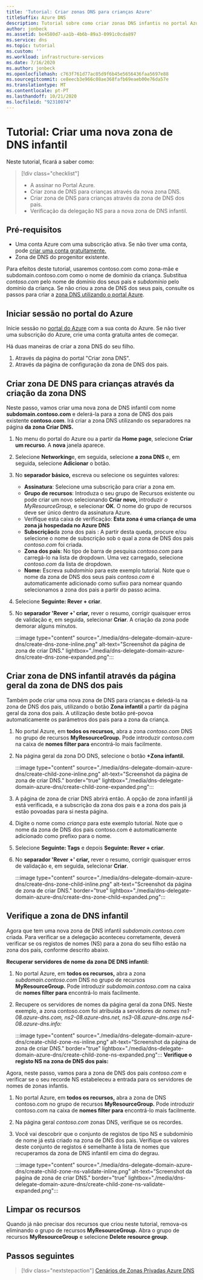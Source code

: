 ```yaml
---
title: 'Tutorial: Criar zonas DNS para crianças Azure'
titleSuffix: Azure DNS
description: Tutorial sobre como criar zonas DNS infantis no portal Azure.
author: jonbeck
ms.assetid: be4580d7-aa1b-4b6b-89a3-0991c0cda897
ms.service: dns
ms.topic: tutorial
ms.custom: ''
ms.workload: infrastructure-services
ms.date: 7/16/2020
ms.author: jonbeck
ms.openlocfilehash: c763f761d77ac05d9f6b45e5656436faa5697e88
ms.sourcegitcommit: ce8eecb3e966c08ae368fafb69eaeb00e76da57e
ms.translationtype: MT
ms.contentlocale: pt-PT
ms.lasthandoff: 10/21/2020
ms.locfileid: "92310074"
---
```

# <a name="tutorial-creating-a-new-child-dns-zone"></a>Tutorial: Criar uma nova zona de DNS infantil

Neste tutorial, ficará a saber como: 

> [!div class="checklist"]
> * A assinar no Portal Azure.
> * Criar zona de DNS para crianças através da nova zona DNS.
> * Criar zona de DNS para crianças através da zona de DNS dos pais.
> * Verificação da delegação NS para a nova zona de DNS infantil.



## <a name="prerequisites"></a>Pré-requisitos

* Uma conta Azure com uma subscrição ativa.  Se não tiver uma conta, pode [criar uma conta gratuitamente.](https://azure.microsoft.com/free/?WT.mc_id=A261C142F)
* Zona de DNS do progenitor existente.  

Para efeitos deste tutorial, usaremos contoso.com como zona-mãe e subdomain.contoso.com como o nome de domínio da criança.  Substitua *contoso.com* pelo nome de domínio dos seus pais e *subdomínio* pelo domínio da criança.  Se não criou a zona de DNS dos seus pais, consulte os passos para criar a [zona DNS utilizando o portal Azure](https://docs.microsoft.com/azure/dns/dns-getstarted-portal#create-a-dns-zone). 


## <a name="sign-in-to-azure-portal"></a>Iniciar sessão no portal do Azure

Inicie sessão no [portal do Azure](https://portal.azure.com/) com a sua conta do Azure.
Se não tiver uma subscrição do Azure, crie uma conta gratuita antes de começar.

Há duas maneiras de criar a zona DNS do seu filho.
1.  Através da página do portal "Criar zona DNS".
1.  Através da página de configuração da zona de DNS dos pais.


## <a name="create-child-dns-zone-via-create-dns-zone"></a>Criar zona DE DNS para crianças através da criação da zona DNS

Neste passo, vamos criar uma nova zona de DNS infantil com nome **subdomain.contoso.com** e delerá-la para a zona de DNS dos pais existente **contoso.com**. Irá criar a zona DNS utilizando os separadores na página **da zona Criar DNS.**
1.  No menu do portal do Azure ou a partir da **Home page**, selecione **Criar um recurso**. A **nova** janela aparece.
1.  Selecione **Networking**e, em seguida, selecione **a zona DNS** e, em seguida, selecione **Adicionar** o botão.

1.  No **separador básico,** escreva ou selecione os seguintes valores:
    * **Assinatura**: Selecione uma subscrição para criar a zona em.
    * **Grupo de recursos**: Introduza o seu grupo de Recursos existente ou pode criar um novo selecionando **Criar novo,** introduzir *o MyResourceGroup,* e selecionar **OK**. O nome do grupo de recursos deve ser único dentro da assinatura Azure.
    * Verifique esta caixa de verificação: **Esta zona é uma criança de uma zona já hospedada no Azure DNS**
    * **Subscrição**da zona dos pais : A partir desta queda, procure e/ou selecione o nome de subscrição sob o qual a zona de DNS dos pais *contoso.com* foi criada.
    * **Zona dos pais**: No tipo de barra de pesquisa *contoso.com* para carregá-lo na lista de dropdown. Uma vez carregado, selecione *contoso.com* da lista de dropdown.
    * **Nome:** Escreva *subdomínio* para este exemplo tutorial. Note que o nome da zona de DNS dos seus pais *contoso.com* é automaticamente adicionado como sufixo para nomear quando selecionamos a zona dos pais a partir do passo acima.

1. Selecione **Seguinte: Rever + criar**.
1. No **separador 'Rever +' criar,** rever o resumo, corrigir quaisquer erros de validação e, em seguida, selecionar **Criar**.
A criação da zona pode demorar alguns minutos.

 
    :::image type="content" source="./media/dns-delegate-domain-azure-dns/create-dns-zone-inline.png" alt-text="Screenshot da página de zona de criar DNS." lightbox="./media/dns-delegate-domain-azure-dns/create-dns-zone-expanded.png":::

## <a name="create-child-dns-zone-via-parent-dns-zone-overview-page"></a>Criar zona de DNS infantil através da página geral da zona de DNS dos pais
Também pode criar uma nova zona de DNS para crianças e deledá-la na zona de DNS dos pais, utilizando o botão **Zona infantil** a partir da página geral da zona dos pais. A utilização deste botão pré-povoa automaticamente os parâmetros dos pais para a zona da criança. 

1.  No portal Azure, em **todos os recursos,** abra a zona *contoso.com* DNS no grupo de recursos **MyResourceGroup.** Pode introduzir *contoso.com* na caixa de **nomes filter para** encontrá-lo mais facilmente.
1.  Na página geral da zona DO DNS, selecione o botão **+Zona infantil.**

      :::image type="content" source="./media/dns-delegate-domain-azure-dns/create-child-zone-inline.png" alt-text="Screenshot da página de zona de criar DNS." border="true" lightbox="./media/dns-delegate-domain-azure-dns/create-child-zone-expanded.png":::

1.  A página de zona de criar DNS abrirá então. A opção de zona infantil já está verificada, e a subscrição da zona dos pais e a zona dos pais já estão povoadas para si nesta página.
1.  Digite o nome como *criança* para este exemplo tutorial. Note que o nome da zona de DNS dos pais contoso.com é automaticamente adicionado como prefixo para o nome.
1.  Selecione **Seguinte: Tags** e depois **Seguinte: Rever + criar**.
1.  No **separador 'Rever +' criar,** rever o resumo, corrigir quaisquer erros de validação e, em seguida, selecionar **Criar**.

    :::image type="content" source="./media/dns-delegate-domain-azure-dns/create-dns-zone-child-inline.png" alt-text="Screenshot da página de zona de criar DNS." border="true"  lightbox="./media/dns-delegate-domain-azure-dns/create-dns-zone-child-expanded.png":::
## <a name="verify-child-dns-zone"></a>Verifique a zona de DNS infantil
Agora que tem uma nova zona de DNS infantil *subdomain.contoso.com* criada. Para verificar se a delegação aconteceu corretamente, deverá verificar se os registos de nomes (NS) para a zona do seu filho estão na zona dos pais, conforme descrito abaixo.  

**Recuperar servidores de nome da zona DE DNS infantil:**

1.  No portal Azure, em **todos os recursos,** abra a zona *subdomain.contoso.com* DNS no grupo de recursos **MyResourceGroup.** Pode introduzir *subdomain.contoso.com* na caixa de **nomes filter para** encontrá-lo mais facilmente.
1.  Recupere os servidores de nomes da página geral da zona DNS. Neste exemplo, a zona contoso.com foi atribuída a servidores *de nomes ns1-08.azure-dns.com, ns2-08.azure-dns.net, ns3-08.azure-dns.org*e *ns4-08.azure-dns.info:*

      :::image type="content" source="./media/dns-delegate-domain-azure-dns/create-child-zone-ns-inline.png" alt-text="Screenshot da página de zona de criar DNS." border="true" lightbox="./media/dns-delegate-domain-azure-dns/create-child-zone-ns-expanded.png":::
**Verifique o registo NS na zona de DNS dos pais:**

Agora, neste passo, vamos para a zona de DNS dos pais *contoso.com* e verificar se o seu recorde NS estabeleceu a entrada para os servidores de nomes de zonas infantis.

1. No portal Azure, em **todos os recursos,** abra a zona de DNS contoso.com no grupo de recursos **MyResourceGroup.** Pode introduzir contoso.com na caixa de **nomes filter para** encontrá-lo mais facilmente.
1.  Na página geral *contoso.com* zonas DNS, verifique se os recordes.
1.  Você vai descobrir que o conjunto de registos de tipo NS e subdomínio de nome já está criado na zona de DNS dos pais. Verifique os valores deste conjunto de registos é semelhante à lista de nomes que recuperamos da zona de DNS infantil em cima do degrau.

     :::image type="content" source="./media/dns-delegate-domain-azure-dns/create-child-zone-ns-validate-inline.png" alt-text="Screenshot da página de zona de criar DNS." border="true" lightbox="./media/dns-delegate-domain-azure-dns/create-child-zone-ns-validate-expanded.png":::
## <a name="clean-up-resources"></a>Limpar os recursos
Quando já não precisar dos recursos que criou neste tutorial, remova-os eliminando o grupo de recursos **MyResourceGroup.** Abra o grupo de recursos **MyResourceGroup** e selecione **Delete resource group**.



## <a name="next-steps"></a>Passos seguintes

> [!div class="nextstepaction"]
> [Cenários de Zonas Privadas Azure DNS](private-dns-scenarios.md)
